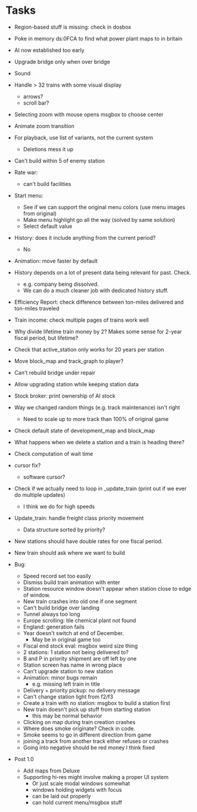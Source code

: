 # Tasks
- Region-based stuff is missing: check in dosbox
- Poke in memory ds:0FCA to find what power plant maps to in britain
- AI now established too early
- Upgrade bridge only when over bridge
- Sound
- Handle > 32 trains with some visual display
  - arrows?
  - scroll bar?
- Selecting zoom with mouse opens msgbox to choose center
- Animate zoom transition
- For playback, use list of variants, not the current system
  - Deletions mess it up
- Can't build within 5 of enemy station
- Rate war:
  - can't build facilities
- Start menu:
  - See if we can support the original menu colors (use menu images from original)
  - Make menu highlight go all the way (solved by same solution)
  - Select default value
- History: does it include anything from the current period?
  - No
- Animation: move faster by default
- History depends on a lot of present data being relevant for past. Check.
  - e.g. company being dissolved.
  - We can do a much cleaner job with dedicated history stuff.
- Efficiency Report: check difference between ton-miles delivered and ton-miles traveled
- Train income: check multiple pages of trains work well
- Why divide lifetime train money by 2? Makes some sense for 2-year fiscal period, but lifetime?
- Check that active_station only works for 20 years per station
- Move block_map and track_graph to player?
- Can't rebuild bridge under repair
- Allow upgrading station while keeping station data
- Stock broker: print ownership of AI stock
- Way we changed random things (e.g. track maintenance) isn't right
  - Need to scale up to more track than 100% of original game
- Check default state of development_map and block_map
- What happens when we delete a station and a train is heading there?
- Check computation of wait time
- cursor fix?
  - software cursor?
- Check if we actually need to loop in _update_train (print out if we ever do multiple updates)
  - I think we do for high speeds
- Update_train: handle freight class priority movement
  - Data structure sorted by priority?
- New stations should have double rates for one fiscal period.
- New train should ask where we want to build
- Bug:
  - Speed record set too easily
  - Dismiss build train animation with enter
  - Station resource window doesn't appear when station close to edge of window.
  - New train crashes into old one if one segment
  - Can't build bridge over landing
  - Tunnel always too long
  - Europe scrolling: tile chemical plant not found
  - England: generation fails
  - Year doesn't switch at end of December.
    - May be in original game too
  - Fiscal end stock eval: msgbox weird size thing
  - 2 stations: 1 station not being delivered to?
  - B and P in priority shipment are off left by one
  - Station screen has name in wrong place
  - Can't upgrade station to new station
  - Animation: minor bugs remain
    - e.g. missing left train in title
  - Delivery + priority pickup: no delivery message
  - Can't change station light from f2/f3
  - Create a train with no station: msgbox to build a station first
  - New train doesn't pick up stuff from starting station
    - this may be normal behavior
  - Clicking on map during train creation crashes
  - Where does smoke originate? Check in code.
  - Smoke seems to go in different direction from game
  - joining a track from another track either refuses or crashes
  - Going into negative should be red money
    I think fixed
 
- Post 1.0
  - Add maps from Deluxe
  - Supporting hi-res might involve making a proper UI system
    - Or just scale modal windows somewhat
    - windows holding widgets with focus
    - can be laid out properly
    - can hold current menu/msgbox stuff

